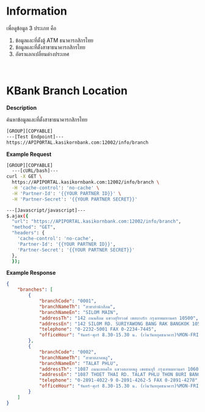 ﻿# **Information**

เพื่อดูข้อมูล 3 ประเภท คือ

1. ข้อมูลและที่ตั้งตู้ ATM ธนาคารกสิกรไทย
2. ข้อมูลและที่ตั้งสาขาธนาคารกสิกรไทย
3. อัตราแลกเปลี่ยนต่างประเทศ

<br />

# KBank Branch Location

**Description**

ค้นหาข้อมูลและที่ตั้งสาขาธนาคารกสิกรไทย

```bash
[GROUP][COPYABLE]
---[Test Endpoint]---
https://APIPORTAL.kasikornbank.com:12002/info/branch
```

**Example Request**

```bash
[GROUP][COPYABLE]
  ---[cURL/bash]---
curl -X GET \
  https://APIPORTAL.kasikornbank.com:12002/info/branch \
  -H 'cache-control': 'no-cache' \
  -H 'Partner-Id': '{{YOUR PARTNER ID}}' \
  -H 'Partner-Secret': '{{YOUR PARTNER SECRET}}'

---[Javascript/javascript]---
$.ajax({
  "url": "https://APIPORTAL.kasikornbank.com:12002/info/branch",
  "method": "GET",
  "headers": {
    'cache-control': 'no-cache',
    'Partner-Id': '{{YOUR PARTNER ID}}',
    'Partner-Secret': '{{YOUR PARTNER SECRET}}'
  },
  });
```

**Example Response**

```json
{
    "branches": [
        {
            "branchCode": "0001",
            "branchNameTh": "สาขาสำนักสีลม",
            "branchNameEn": "SILOM MAIN",
            "addressTh": "142 ถนนสีลม แขวงสุริยวงศ์ เขตบางรัก กรุงเทพมหานคร 10500",
            "addressEn": "142 SILOM RD. SURIYAWONG BANG RAK BANGKOK 10500",
            "telephone": "0-2232-5001 FAX 0-2234-7445",
            "officeHour": "จันทร์-ศุกร์ 8.30-15.30 น. (เว้นวันหยุดธนาคาร)%MON-FRI 08.30-15.30 HRS (EXCEPT BANK HOLIDAYS)"
        },
        {
            "branchCode": "0002",
            "branchNameTh": "สาขาตลาดพลู",
            "branchNameEn": "TALAT PHLU",
            "addressTh": "1087 ถนนเทอดไท แขวงตลาดพลู เขตธนบุรี กรุงเทพมหานคร 10600",
            "addressEn": "1087 THOET THAI RD. TALAT PHLU THON BURI BANGKOK 10600",
            "telephone": "0-2891-4022-9 0-2891-4262-5 FAX 0-2891-4278",
            "officeHour": "จันทร์-ศุกร์ 8.30-15.30 น. (เว้นวันหยุดธนาคาร)%MON-FRI 08.30-15.30 HRS (EXCEPT BANK HOLIDAYS)"
        }
    ]
}
```
